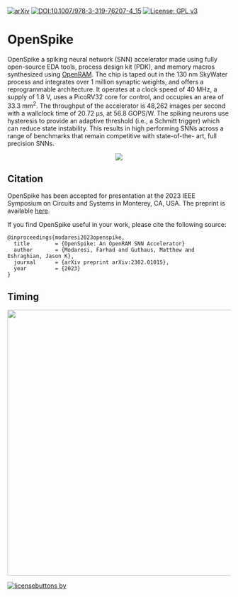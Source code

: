[![arXiv](https://img.shields.io/badge/arXiv-2302.01015-b31b1b.svg)](https://arxiv.org/abs/2302.01015)
[![DOI:10.1007/978-3-319-76207-4_15](https://zenodo.org/badge/DOI/ND.svg)](https://doi.org/10.1007/978-3-319-76207-4_15)
[![License: GPL v3](https://img.shields.io/badge/License-GPLv3-blue.svg)](https://www.gnu.org/licenses/gpl-3.0)

# OpenSpike
OpenSpike a spiking neural network (SNN) accelerator made using fully open-source EDA tools, process design kit (PDK), and memory macros synthesized using [OpenRAM](https://openram.org/). The chip is taped out in the 130 nm SkyWater process and integrates over 1 million synaptic weights, and offers a reprogrammable architecture. It operates at a clock speed of 40 MHz, a supply of 1.8 V, uses a PicoRV32 core for control, and occupies an area of 33.3 mm<sup>2</sup>. The throughput of the accelerator is 48,262 images per second with a wallclock time of 20.72 μs, at 56.8 GOPS/W. The spiking neurons use hysteresis to provide an adaptive threshold (i.e., a Schmitt trigger) which can reduce state instability. This results in high performing SNNs across a range of benchmarks that remain competitive with state-of-the- art, full precision SNNs.


<p align="center" float="center">
  <img src="docs/intro.png"/>
</p>

## Citation
OpenSpike has been accepted for presentation at the 2023 IEEE Symposium on Circuits and Systems in Monterey, CA, USA. 
The preprint is available [here](https://arxiv.org/abs/2302.01015).

If you find OpenSpike useful in your work, please cite the following source:

```
@inproceedings{modaresi2023openspike,
  title        = {OpenSpike: An OpenRAM SNN Accelerator}
  author       = {Modaresi, Farhad and Guthaus, Matthew and Eshraghian, Jason K},
  journal      = {arXiv preprint arXiv:2302.01015},
  year         = {2023}
}
```

## Timing
<p align="center" float="center">
  <img src="docs/control-unit.png" width="600"/>
</p>


[![licensebuttons by](https://licensebuttons.net/l/by/3.0/88x31.png)](https://creativecommons.org/licenses/by/4.0)



